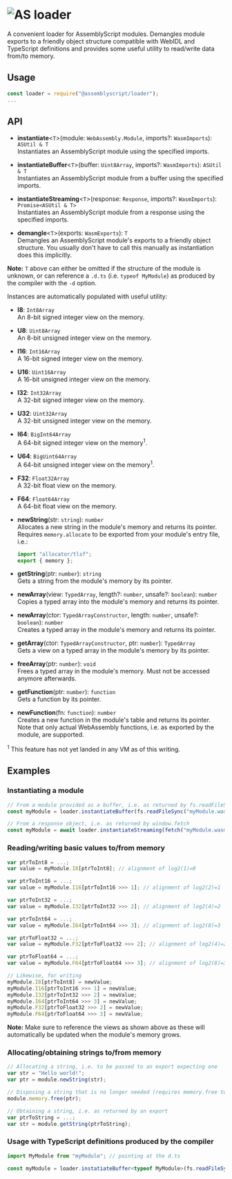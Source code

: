![AS](https://avatars1.githubusercontent.com/u/28916798?s=48) loader
======================

A convenient loader for AssemblyScript modules. Demangles module exports to a friendly object structure compatible with WebIDL and TypeScript definitions and provides some useful utility to read/write data from/to memory.

Usage
-----

```js
const loader = require("@assemblyscript/loader");
...
```

API
---

* **instantiate**<`T`>(module: `WebAssembly.Module`, imports?: `WasmImports`): `ASUtil & T`<br />
  Instantiates an AssemblyScript module using the specified imports.

* **instantiateBuffer**<`T`>(buffer: `Uint8Array`, imports?: `WasmImports`): `ASUtil & T`<br />
  Instantiates an AssemblyScript module from a buffer using the specified imports.

* **instantiateStreaming**<`T`>(response: `Response`, imports?: `WasmImports`): `Promise<ASUtil & T>`<br />
  Instantiates an AssemblyScript module from a response using the specified imports.

* **demangle**<`T`>(exports: `WasmExports`): `T`<br />
  Demangles an AssemblyScript module's exports to a friendly object structure. You usually don't have to call this manually as instantiation does this implicitly.

**Note:** `T` above can either be omitted if the structure of the module is unknown, or can reference a `.d.ts` (i.e. `typeof MyModule`) as produced by the compiler with the `-d` option.

Instances are automatically populated with useful utility:

* **I8**: `Int8Array`<br />
  An 8-bit signed integer view on the memory.

* **U8**: `Uint8Array`<br />
  An 8-bit unsigned integer view on the memory.

* **I16**: `Int16Array`<br />
  A 16-bit signed integer view on the memory.

* **U16**: `Uint16Array`<br />
  A 16-bit unsigned integer view on the memory.

* **I32**: `Int32Array`<br />
  A 32-bit signed integer view on the memory.

* **U32**: `Uint32Array`<br />
  A 32-bit unsigned integer view on the memory.

* **I64**: `BigInt64Array`<br />
  A 64-bit signed integer view on the memory<sup>1</sup>.

* **U64**: `BigUint64Array`<br />
  A 64-bit unsigned integer view on the memory<sup>1</sup>.

* **F32**: `Float32Array`<br />
  A 32-bit float view on the memory.

* **F64**: `Float64Array`<br />
  A 64-bit float view on the memory.

* **newString**(str: `string`): `number`<br />
  Allocates a new string in the module's memory and returns its pointer. Requires `memory.allocate` to be exported from your module's entry file, i.e.:

  ```js
  import "allocator/tlsf";
  export { memory };
  ```

* **getString**(ptr: `number`): `string`<br />
  Gets a string from the module's memory by its pointer.

* **newArray**(view: `TypedArray`, length?: `number`, unsafe?: `boolean`): `number`<br />
  Copies a typed array into the module's memory and returns its pointer.

* **newArray**(ctor: `TypedArrayConstructor`, length: `number`, unsafe?: `boolean`): `number`<br />
  Creates a typed array in the module's memory and returns its pointer.

* **getArray**(ctor: `TypedArrayConstructor`, ptr: `number`): `TypedArray`<br />
  Gets a view on a typed array in the module's memory by its pointer.

* **freeArray**(ptr: `number`): `void`<br />
  Frees a typed array in the module's memory. Must not be accessed anymore afterwards.

* **getFunction**(ptr: `number`): `function`<br />
  Gets a function by its pointer.

* **newFunction**(fn: `function`): `number`<br />
  Creates a new function in the module's table and returns its pointer. Note that only actual
  WebAssembly functions, i.e. as exported by the module, are supported.

<sup>1</sup> This feature has not yet landed in any VM as of this writing.

Examples
--------

### Instantiating a module

```js
// From a module provided as a buffer, i.e. as returned by fs.readFileSync
const myModule = loader.instantiateBuffer(fs.readFileSync("myModule.wasm"), myImports);

// From a response object, i.e. as returned by window.fetch
const myModule = await loader.instantiateStreaming(fetch("myModule.wasm"), myImports);
```

### Reading/writing basic values to/from memory

```js
var ptrToInt8 = ...;
var value = myModule.I8[ptrToInt8]; // alignment of log2(1)=0

var ptrToInt16 = ...;
var value = myModule.I16[ptrToInt16 >>> 1]; // alignment of log2(2)=1

var ptrToInt32 = ...;
var value = myModule.I32[ptrToInt32 >>> 2]; // alignment of log2(4)=2

var ptrToInt64 = ...;
var value = myModule.I64[ptrToInt64 >>> 3]; // alignment of log2(8)=3

var ptrToFloat32 = ...;
var value = myModule.F32[ptrToFloat32 >>> 2]; // alignment of log2(4)=2

var ptrToFloat64 = ...;
var value = myModule.F64[ptrToFloat64 >>> 3]; // alignment of log2(8)=3

// Likewise, for writing
myModule.I8[ptrToInt8] = newValue;
myModule.I16[ptrToInt16 >>> 1] = newValue;
myModule.I32[ptrToInt32 >>> 2] = newValue;
myModule.I64[ptrToInt64 >>> 3] = newValue;
myModule.F32[ptrToFloat32 >>> 2] = newValue;
myModule.F64[ptrToFloat64 >>> 3] = newValue;
```

**Note:** Make sure to reference the views as shown above as these will automatically be updated when the module's memory grows.

### Allocating/obtaining strings to/from memory

```js
// Allocating a string, i.e. to be passed to an export expecting one
var str = "Hello world!";
var ptr = module.newString(str);

// Disposing a string that is no longer needed (requires memory.free to be exported)
module.memory.free(ptr);

// Obtaining a string, i.e. as returned by an export
var ptrToString = ...;
var str = module.getString(ptrToString);
```

### Usage with TypeScript definitions produced by the compiler

```ts
import MyModule from "myModule"; // pointing at the d.ts

const myModule = loader.instatiateBuffer<typeof MyModule>(fs.readFileSync("myModule.wasm"), myImports);
```
